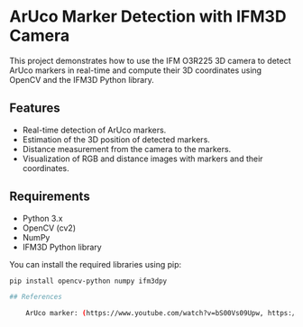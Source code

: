 # ArUco Marker Detection with IFM3D Camera

This project demonstrates how to use the IFM O3R225 3D camera to detect ArUco markers in real-time and compute their 3D coordinates using OpenCV and the IFM3D Python library.

## Features

- Real-time detection of ArUco markers.
- Estimation of the 3D position of detected markers.
- Distance measurement from the camera to the markers.
- Visualization of RGB and distance images with markers and their coordinates.

## Requirements

- Python 3.x
- OpenCV (cv2)
- NumPy
- IFM3D Python library

You can install the required libraries using pip:

```bash
pip install opencv-python numpy ifm3dpy

## References

    ArUco marker: (https://www.youtube.com/watch?v=bS00Vs09Upw, https://pure.tue.nl/ws/portalfiles/portal/212917849/1253174_Accuracy_of_Single_Camera_Pose_Estimation.pdf)

